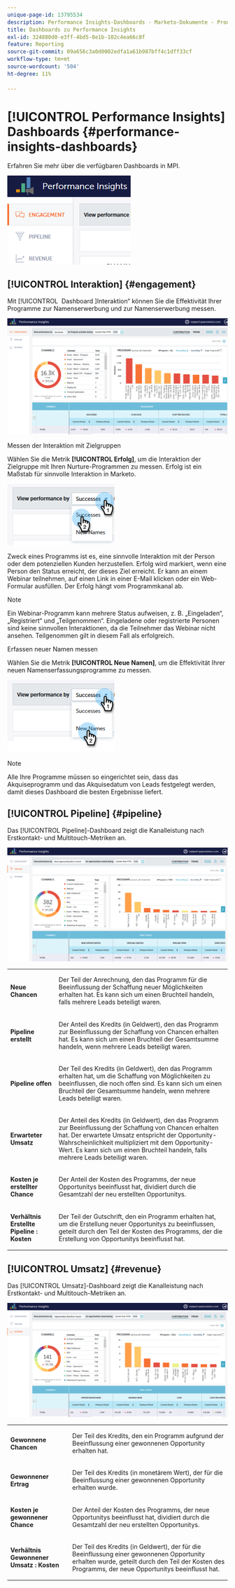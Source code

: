 ```yaml
---
unique-page-id: 13795534
description: Performance Insights-Dashboards - Marketo-Dokumente - Produktdokumentation
title: Dashboards zu Performance Insights
exl-id: 324880d0-e3ff-4bd5-8e1b-102c4ea66c8f
feature: Reporting
source-git-commit: 09a656c3a0d0002edfa1a61b987bff4c1dff33cf
workflow-type: tm+mt
source-wordcount: '504'
ht-degree: 11%

---
```


# [!UICONTROL Performance Insights] Dashboards {#performance-insights-dashboards}

Erfahren Sie mehr über die verfügbaren Dashboards in MPI.

![](assets/1-4.png)

## [!UICONTROL Interaktion] {#engagement}

Mit [!UICONTROL &#x200B; Dashboard &#x200B;]Interaktion“ können Sie die Effektivität Ihrer Programme zur Namenserwerbung und zur Namenserwerbung messen.

![](assets/two-3.png)

Messen der Interaktion mit Zielgruppen

Wählen Sie die Metrik **[!UICONTROL Erfolg]**, um die Interaktion der Zielgruppe mit Ihren Nurture-Programmen zu messen. Erfolg ist ein Maßstab für sinnvolle Interaktion in Marketo.

![](assets/3-4.png)

Zweck eines Programms ist es, eine sinnvolle Interaktion mit der Person oder dem potenziellen Kunden herzustellen. Erfolg wird markiert, wenn eine Person den Status erreicht, der dieses Ziel erreicht. Er kann an einem Webinar teilnehmen, auf einen Link in einer E-Mail klicken oder ein Web-Formular ausfüllen. Der Erfolg hängt vom Programmkanal ab.

>[!NOTE]
>
>Ein Webinar-Programm kann mehrere Status aufweisen, z. B. „Eingeladen“, „Registriert“ und „Teilgenommen“. Eingeladene oder registrierte Personen sind keine sinnvollen Interaktionen, da die Teilnehmer das Webinar nicht ansehen. Teilgenommen gilt in diesem Fall als erfolgreich.

Erfassen neuer Namen messen

Wählen Sie die Metrik **[!UICONTROL Neue Namen]**, um die Effektivität Ihrer neuen Namenserfassungsprogramme zu messen.

![](assets/4-3.png)

>[!NOTE]
>
>Alle Ihre Programme müssen so eingerichtet sein, dass das Akquiseprogramm und das Akquisedatum von Leads festgelegt werden, damit dieses Dashboard die besten Ergebnisse liefert.

## [!UICONTROL Pipeline] {#pipeline}

Das [!UICONTROL Pipeline]-Dashboard zeigt die Kanalleistung nach Erstkontakt- und Multitouch-Metriken an.

![](assets/five-1.png)

<table>
 <tbody>
  <tr>
   <td><p><strong><span class="uicontrol">Neue Chancen</span></strong></p></td>
   <td><p>Der Teil der Anrechnung, den das Programm für die Beeinflussung der Schaffung neuer Möglichkeiten erhalten hat. Es kann sich um einen Bruchteil handeln, falls mehrere Leads beteiligt waren.</p></td>
  </tr>
  <tr>
   <td><p><strong><span class="uicontrol">Pipeline erstellt</span></strong></p></td>
   <td><p>Der Anteil des Kredits (in Geldwert), den das Programm zur Beeinflussung der Schaffung von Chancen erhalten hat. Es kann sich um einen Bruchteil der Gesamtsumme handeln, wenn mehrere Leads beteiligt waren.</p></td>
  </tr>
  <tr>
   <td><p><strong><span class="uicontrol">Pipeline offen</span></strong></p></td>
   <td><p>Der Teil des Kredits (in Geldwert), den das Programm erhalten hat, um die Schaffung von Möglichkeiten zu beeinflussen, die noch offen sind. Es kann sich um einen Bruchteil der Gesamtsumme handeln, wenn mehrere Leads beteiligt waren.</p></td>
  </tr>
  <tr>
   <td><p><strong><span class="uicontrol">Erwarteter Umsatz</span></strong></p></td>
   <td><p>Der Anteil des Kredits (in Geldwert), den das Programm zur Beeinflussung der Schaffung von Chancen erhalten hat. Der erwartete Umsatz entspricht der Opportunity-Wahrscheinlichkeit multipliziert mit dem Opportunity-Wert. Es kann sich um einen Bruchteil handeln, falls mehrere Leads beteiligt waren.</p></td>
  </tr>
  <tr>
   <td><p><strong><span class="uicontrol">Kosten je erstellter Chance</span></strong></p></td>
   <td><p>Der Anteil der Kosten des Programms, der neue Opportunitys beeinflusst hat, dividiert durch die Gesamtzahl der neu erstellten Opportunitys.</p></td>
  </tr>
  <tr>
   <td><p><strong><span class="uicontrol">Verhältnis Erstellte Pipeline : Kosten</span></strong></p></td>
   <td><p>Der Teil der Gutschrift, den ein Programm erhalten hat, um die Erstellung neuer Opportunitys zu beeinflussen, geteilt durch den Teil der Kosten des Programms, der die Erstellung von Opportunitys beeinflusst hat.</p></td>
  </tr>
 </tbody>
</table>

## [!UICONTROL Umsatz] {#revenue}

Das [!UICONTROL Umsatz]-Dashboard zeigt die Kanalleistung nach Erstkontakt- und Multitouch-Metriken an.

![](assets/six-1.png)

<table>
 <tbody>
  <tr>
   <td><p><strong><span class="uicontrol">Gewonnene Chancen</span></strong></p></td>
   <td><p>Der Teil des Kredits, den ein Programm aufgrund der Beeinflussung einer gewonnenen Opportunity erhalten hat.</p></td>
  </tr>
  <tr>
   <td><p><strong><span class="uicontrol">Gewonnener Ertrag</span></strong></p></td>
   <td><p>Der Teil des Kredits (in monetärem Wert), der für die Beeinflussung einer gewonnenen Opportunity erhalten wurde.</p></td>
  </tr>
  <tr>
   <td><p><strong><span class="uicontrol">Kosten je gewonnener Chance</span></strong></p></td>
   <td><p>Der Anteil der Kosten des Programms, der neue Opportunitys beeinflusst hat, dividiert durch die Gesamtzahl der neu erstellten Opportunitys.</p></td>
  </tr>
  <tr>
   <td><p><strong><span class="uicontrol">Verhältnis Gewonnener Umsatz : Kosten</span></strong></p></td>
   <td><p>Der Teil des Kredits (in Geldwert), der für die Beeinflussung einer gewonnenen Opportunity erhalten wurde, geteilt durch den Teil der Kosten des Programms, der neue Opportunitys beeinflusst hat.</p></td>
  </tr>
 </tbody>
</table>

